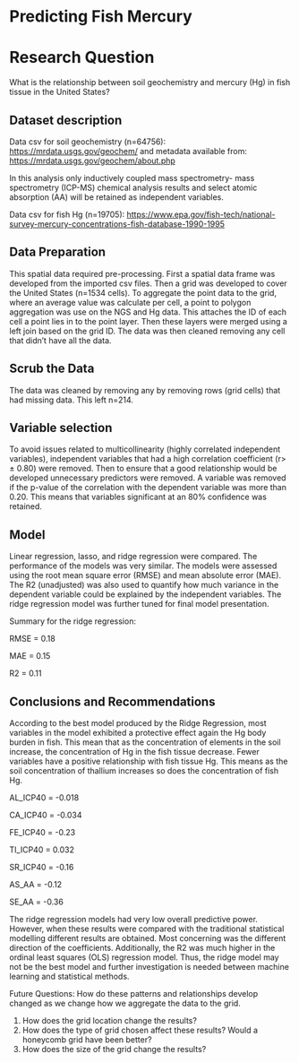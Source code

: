 # Predicting Fish Mercury
# Research Question 
What is the relationship between soil geochemistry and mercury (Hg) in fish tissue in the United States?

## Dataset description
Data csv for soil geochemistry (n=64756): https://mrdata.usgs.gov/geochem/ and metadata available from: https://mrdata.usgs.gov/geochem/about.php

In this analysis only inductively coupled mass spectrometry- mass spectrometry (ICP-MS) chemical analysis results and select atomic absorption (AA) will be retained as independent variables.

Data csv for fish Hg (n=19705): https://www.epa.gov/fish-tech/national-survey-mercury-concentrations-fish-database-1990-1995

## Data Preparation
This spatial data required pre-processing. First a spatial data frame was developed from the imported csv files. Then a grid was developed to cover the United States (n=1534 cells). To aggregate the point data to the grid, where an average value was calculate per cell, a point to polygon aggregation was use on the NGS and Hg data. This attaches the ID of each cell a point lies in to the point layer. Then these layers were merged using a left join based on the grid ID. The data was then cleaned removing any cell that didn’t have all the data.

## Scrub the Data
The data was cleaned by removing any by removing rows (grid cells) that had missing data. This left n=214.

## Variable selection
To avoid issues related to multicollinearity (highly correlated independent variables), independent variables that had a high correlation coefficient (r> ± 0.80) were removed. Then to ensure that a good relationship would be developed unnecessary predictors were removed. A variable was removed if the p-value of the correlation with the dependent variable was more than 0.20. This means that variables significant at an 80% confidence was retained. 

## Model
Linear regression, lasso, and ridge regression were compared. The performance of the models was very similar. The models were assessed using the root mean square error (RMSE) and mean absolute error (MAE). The R2 (unadjusted) was also used to quantify how much variance in the dependent variable could be explained by the independent variables. The ridge regression model was further tuned for final model presentation. 

Summary for the ridge regression:

RMSE = 0.18

MAE =  0.15

R2 = 0.11

## Conclusions and Recommendations
According to the best model produced by the Ridge Regression, most variables in the model exhibited a protective effect again the Hg body burden in fish. This mean that as the concentration of elements in the soil increase, the concentration of Hg in the fish tissue decrease. Fewer variables have a positive relationship with fish tissue Hg. This means as the soil concentration of thallium increases so does the concentration of fish Hg.  

AL_ICP40 = -0.018

CA_ICP40 = -0.034

FE_ICP40 = -0.23

TI_ICP40 = 0.032

SR_ICP40 = -0.16

AS_AA = -0.12

SE_AA = -0.36

The ridge regression models had very low overall predictive power. However,  when these results were compared with the traditional statistical modelling different results are obtained. Most concerning was the different direction of the coefficients. Additionally, the R2 was much higher in the ordinal least squares  (OLS) regression model. Thus, the ridge model may not be the best model and further investigation is needed between machine learning and statistical methods.

Future Questions:
How do these patterns and relationships develop changed as we change how we aggregate the data to the grid.
1.	How does the grid location change the results?
2.	How does the type of grid chosen affect these results? Would a honeycomb grid have been better?
3.	How does the size of the grid change the results?



